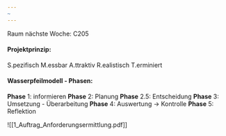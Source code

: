 ```yaml
---
~
---
```


Raum nächste Woche: C205

#### Projektprinzip:
S.pezifisch
M.essbar
A.ttraktiv
R.ealistisch 
T.erminiert

#### Wasserpfeilmodell - Phasen:
**Phase** 1: informieren
**Phase** 2: Planung
**Phase** 2.5: Entscheidung
**Phase** 3: Umsetzung - Überarbeitung
**Phase** 4: Auswertung -> Kontrolle
**Phase** 5: Reflektion

![[1_Auftrag_Anforderungsermittlung.pdf]]